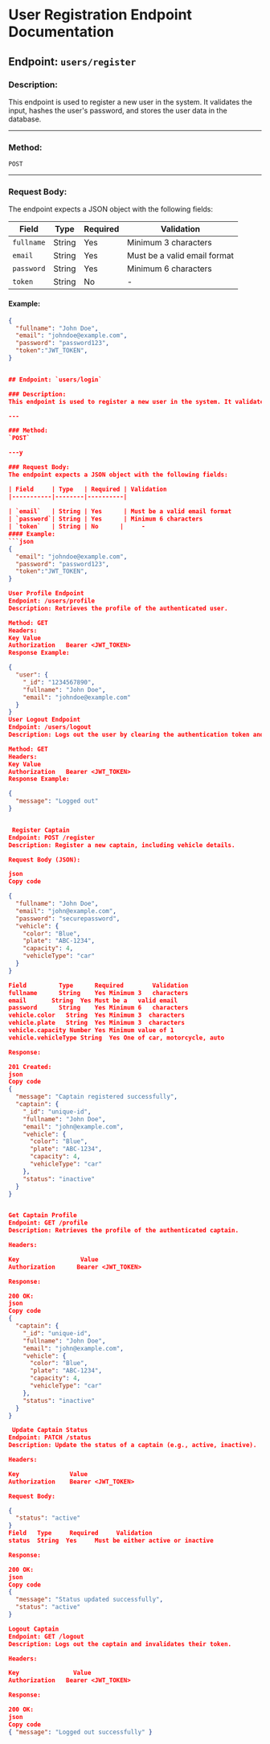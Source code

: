 # User Registration Endpoint Documentation

## Endpoint: `users/register`

### Description:
This endpoint is used to register a new user in the system. It validates the input, hashes the user's password, and stores the user data in the database.

---

### Method:
`POST`

---

### Request Body:
The endpoint expects a JSON object with the following fields:

| Field     | Type   | Required | Validation                                |
|-----------|--------|----------|------------------------------------------|
| `fullname`| String | Yes      | Minimum 3 characters                     |
| `email`   | String | Yes      | Must be a valid email format             |
| `password`| String | Yes      | Minimum 6 characters                     |
| `token`   | String | No      |     - 
#### Example:
```json
{
  "fullname": "John Doe",
  "email": "johndoe@example.com",
  "password": "password123",
  "token":"JWT_TOKEN",
}


## Endpoint: `users/login`

### Description:
This endpoint is used to register a new user in the system. It validates the input, hashes the user's password, and stores the user data in the database.

---

### Method:
`POST`

---y

### Request Body:
The endpoint expects a JSON object with the following fields:

| Field     | Type   | Required | Validation
|-----------|--------|----------|               
                   
| `email`   | String | Yes      | Must be a valid email format             |
| `password`| String | Yes      | Minimum 6 characters                     |
| `token`   | String | No      |     - 
#### Example:
```json
{
  "email": "johndoe@example.com",
  "password": "password123",
  "token":"JWT_TOKEN",
}

User Profile Endpoint
Endpoint: /users/profile
Description: Retrieves the profile of the authenticated user.

Method: GET
Headers:
Key	Value
Authorization	Bearer <JWT_TOKEN>
Response Example:

{
  "user": {
    "_id": "1234567890",
    "fullname": "John Doe",
    "email": "johndoe@example.com"
  }
}
User Logout Endpoint
Endpoint: /users/logout
Description: Logs out the user by clearing the authentication token and blacklisting it.

Method: GET
Headers:
Key	Value
Authorization	Bearer <JWT_TOKEN>
Response Example:

{
  "message": "Logged out"
}


 Register Captain
Endpoint: POST /register
Description: Register a new captain, including vehicle details.

Request Body (JSON):

json
Copy code

{
  "fullname": "John Doe",
  "email": "john@example.com",
  "password": "securepassword",
  "vehicle": {
    "color": "Blue",
    "plate": "ABC-1234",
    "capacity": 4,
    "vehicleType": "car"
  }
}

Field	      Type    	Required	    Validation
fullname	  String	Yes	Minimum 3   characters
email      	String	Yes	Must be a   valid email
password	  String	Yes	Minimum 6   characters
vehicle.color	String	Yes	Minimum 3  characters
vehicle.plate	String	Yes	Minimum 3  characters
vehicle.capacity Number	Yes	Minimum value of 1
vehicle.vehicleType	String	Yes	One of car, motorcycle, auto

Response:

201 Created:
json
Copy code
{
  "message": "Captain registered successfully",
  "captain": {
    "_id": "unique-id",
    "fullname": "John Doe",
    "email": "john@example.com",
    "vehicle": {
      "color": "Blue",
      "plate": "ABC-1234",
      "capacity": 4,
      "vehicleType": "car"
    },
    "status": "inactive"
  }
}


Get Captain Profile
Endpoint: GET /profile
Description: Retrieves the profile of the authenticated captain.

Headers:

Key              	Value
Authorization	   Bearer <JWT_TOKEN>

Response:

200 OK:
json
Copy code
{
  "captain": {
    "_id": "unique-id",
    "fullname": "John Doe",
    "email": "john@example.com",
    "vehicle": {
      "color": "Blue",
      "plate": "ABC-1234",
      "capacity": 4,
      "vehicleType": "car"
    },
    "status": "inactive"
  }
}

 Update Captain Status
Endpoint: PATCH /status
Description: Update the status of a captain (e.g., active, inactive).

Headers:

Key	             Value
Authorization	 Bearer <JWT_TOKEN>

Request Body:

{
  "status": "active"
}
Field  	Type	 Required	  Validation
status	String	Yes	    Must be either active or inactive  

Response:

200 OK:
json
Copy code
{
  "message": "Status updated successfully",
  "status": "active"
}

Logout Captain
Endpoint: GET /logout
Description: Logs out the captain and invalidates their token.

Headers:

Key	              Value
Authorization  	Bearer <JWT_TOKEN>

Response:

200 OK:
json
Copy code
{ "message": "Logged out successfully" }